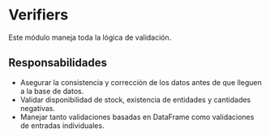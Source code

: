 # Verifiers

Este módulo maneja toda la lógica de validación.

## Responsabilidades
- Asegurar la consistencia y corrección de los datos antes de que lleguen a la base de datos.
- Validar disponibilidad de stock, existencia de entidades y cantidades negativas.
- Manejar tanto validaciones basadas en DataFrame como validaciones de entradas individuales.
